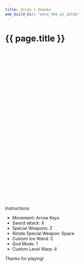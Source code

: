 ```yaml
---
title: Zelda 1 Demake
web_build_dir: "eecs_494_p1_zelda"
---
```


# {{ page.title }}

<center>
  <script src="{{ page.dir }}{{ page.web_build_dir }}/TemplateData/UnityProgress.js"></script>
  <script src="{{ page.dir }}{{ page.web_build_dir }}/Build/UnityLoader.js"></script>
  <script>
    var gameInstance = UnityLoader.instantiate("gameContainer", "{{ page.dir }}{{ page.web_build_dir }}/Build/{{ page.web_build_dir }}.json",{onProgress: UnityProgress});
  </script>
  <div class="webgl-content">
    <div id="gameContainer" style="width: 480px; height: 480px"></div>
  </div>
</center>

<br>

Instructions:
* Movement: Arrow Keys  
* Sword attack: X  
* Special Weapons: Z  
* Rotate Special Weapon: Space  
* Custom Ice Wand: C  
* God Mode: 1  
* Custom Level Warp: 4  

Thanks for playing!
